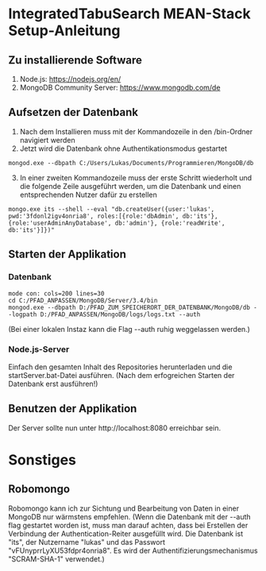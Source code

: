 # IntegratedTabuSearch MEAN-Stack Setup-Anleitung

## Zu installierende Software
1. Node.js: https://nodejs.org/en/
2. MongoDB Community Server: https://www.mongodb.com/de

## Aufsetzen der Datenbank
1. Nach dem Installieren muss mit der Kommandozeile in den /bin-Ordner navigiert werden
2. Jetzt wird die Datenbank ohne Authentikationsmodus gestartet

```
mongod.exe --dbpath C:/Users/Lukas/Documents/Programmieren/MongoDB/db
```

3. In einer zweiten Kommandozeile muss der erste Schritt wiederholt und die folgende Zeile ausgeführt werden, um die Datenbank und einen entsprechenden Nutzer dafür zu erstellen

```
mongo.exe its --shell --eval "db.createUser({user:'lukas', pwd:'3fdonl2igv4onria8', roles:[{role:'dbAdmin', db:'its'}, {role:'userAdminAnyDatabase', db:'admin'}, {role:'readWrite', db:'its'}]})"
```

## Starten der Applikation
### Datenbank
```
mode con: cols=200 lines=30
cd C:/PFAD_ANPASSEN/MongoDB/Server/3.4/bin 
mongod.exe --dbpath D:/PFAD_ZUM_SPEICHERORT_DER_DATENBANK/MongoDB/db --logpath D:/PFAD_ANPASSEN/MongoDB/logs/logs.txt --auth
```
(Bei einer lokalen Instaz kann die Flag --auth ruhig weggelassen werden.)

### Node.js-Server
Einfach den gesamten Inhalt des Repositories herunterladen und die startServer.bat-Datei ausführen.
(Nach dem erfogreichen Starten der Datenbank erst ausführen!)

## Benutzen der Applikation
Der Server sollte nun unter http://localhost:8080 erreichbar sein.


# Sonstiges

## Robomongo
Robomongo kann ich zur Sichtung und Bearbeitung von Daten in einer MongoDB nur wärmstens empfehlen. (Wenn die Datenbank mit der --auth flag gestartet worden ist, muss man darauf achten, dass bei Erstellen der Verbindung der Authentication-Reiter ausgefüllt wird. Die Datenbank ist "its", der Nutzername "lukas" und das Passwort "vFUnyprrLyXU53fdpr4onria8". Es wird der Authentifizierungsmechanismus "SCRAM-SHA-1" verwendet.)
